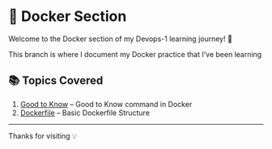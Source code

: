 # 🐳 Docker Section

Welcome to the Docker section of my Devops-1 learning journey! 🚀

This branch is where I document my Docker practice that I’ve been learning

## 📚 Topics Covered

1. [Good to Know](./Good_toKnow.md) – Good to Know command in Docker
2. [Dockerfile](./Dockerfile) – Basic Dockerfile Structure


---
Thanks for visiting 💡